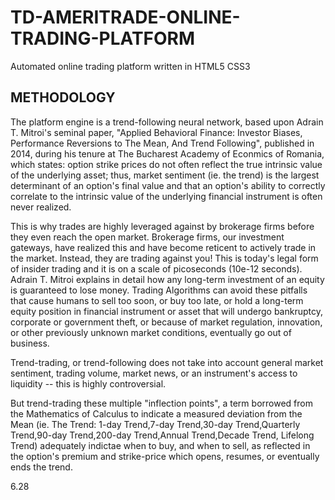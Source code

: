 # TD-AMERITRADE-ONLINE-TRADING-PLATFORM
Automated online trading platform written in HTML5 CSS3 

## METHODOLOGY

The platform engine is a trend-following neural network, based upon Adrain T. Mitroi's seminal paper, 
"Applied Behavioral Finance: Investor Biases, Performance Reversions to The Mean, And Trend Following", 
published in 2014, during his tenure at The Bucharest Academy of Econmics of Romania, 
which states: option strike prices do not often reflect the true intrinsic value of the underlying asset;
thus, market sentiment (ie. the trend) is the largest determinant 
of an option's final value and that an option's ability to correctly correlate to the intrinsic value 
of the underlying financial instrument is often never realized. 

This is why trades are highly leveraged against by brokerage firms before they even reach the open market. 
Brokerage firms, our investment gateways, have realized this and have become reticent to actively trade in the market. 
Instead, they are trading against you!
This is today's legal form of insider trading and it is on a scale of picoseconds (10e-12 seconds).
Adrain T. Mitroi explains in detail how any long-term investment of an equity is guaranteed to lose money. 
Trading Algorithms can avoid these pitfalls that cause humans to sell too soon, or buy too late, or hold a long-term equity position in financial
instrument or asset that will undergo bankruptcy, corporate or government theft, or because of market regulation, innovation, 
or other previously unknown market conditions, eventually go out of business.  

Trend-trading, or trend-following does not take into account general market sentiment, trading volume, market news, or an instrument's access to liquidity -- 
this is highly controversial. 

But trend-trading these multiple "inflection points", a term borrowed from the Mathematics of Calculus to indicate a measured deviation from the Mean 
(ie. The Trend: 1-day Trend,7-day Trend,30-day Trend,Quarterly Trend,90-day Trend,200-day Trend,Annual Trend,Decade Trend, Lifelong Trend) 
adequately indictae when to buy, and when to sell, as reflected in the option's premium and strike-price 
which opens, resumes, or eventually ends the trend.

6.28
